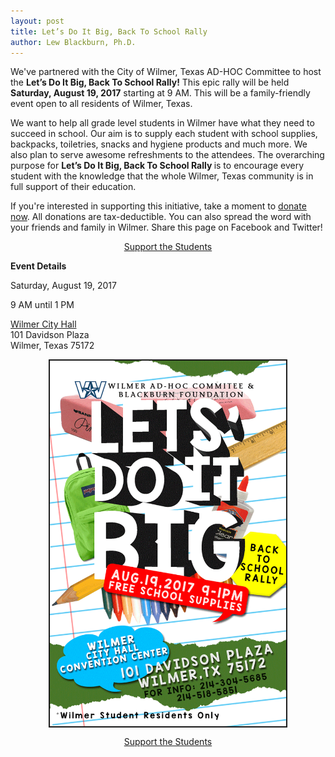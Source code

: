 ```yaml
---
layout: post
title: Let’s Do It Big, Back To School Rally
author: Lew Blackburn, Ph.D.
---
```

We've partnered with the City of Wilmer, Texas AD-HOC Committee to host the <strong>Let’s Do It Big, 
Back To School Rally!</strong> This epic rally will be held <strong>Saturday, August 19, 2017</strong> starting at 9 AM.
This will be a family-friendly event open to all residents of Wilmer, Texas.

We want to help all grade level students in Wilmer have what they need to succeed in school. Our aim is to supply each 
student with school supplies, backpacks, toiletries, snacks and hygiene products and much more. We also plan to serve 
awesome refreshments to the attendees. The overarching purpose for <strong>Let’s Do It Big, Back To School Rally
</strong> is to encourage every student with the knowledge that the whole Wilmer, Texas community is in full support of 
their education.

If you're interested in supporting this initiative, take a moment to <a href="/donate">donate now</a>. All donations are
 tax-deductible. You can also spread the word with your friends and family in Wilmer. Share this page on Facebook and 
Twitter!

<p style="text-align:center;">
    <a class="btn btn-primary btn-lg" href="/donate" role="button">Support the Students</a>
<p>

<strong>Event Details</strong>
<p>Saturday, August 19, 2017</p>
<p>9 AM until 1 PM</p>
<p>
    <a href="https://goo.gl/maps/cF5mgdqVeyH2">Wilmer City Hall</a><br>
    101 Davidson Plaza<br>
    Wilmer, Texas 75172
</p>

<img src="/img/letsdoitbig.png" width="75%" style="display: block; margin: 0 auto; border: 2px solid;" />

<p style="text-align:center;">
    <a class="btn btn-primary btn-lg" href="/donate" role="button">Support the Students</a>
<p>
